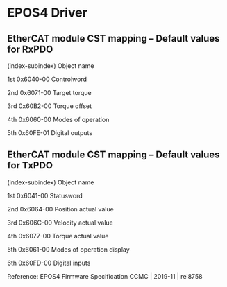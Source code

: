 # EPOS4 Driver

## EtherCAT module CST mapping – Default values for RxPDO

(index-subindex) Object name

1st 0x6040-00 Controlword

2nd 0x6071-00 Target torque

3rd 0x60B2-00 Torque offset

4th 0x6060-00 Modes of operation

5th 0x60FE-01 Digital outputs


## EtherCAT module CST mapping – Default values for TxPDO

(index-subindex) Object name

1st 0x6041-00 Statusword

2nd 0x6064-00 Position actual value

3rd 0x606C-00 Velocity actual value

4th 0x6077-00 Torque actual value

5th 0x6061-00 Modes of operation display

6th 0x60FD-00 Digital inputs


Reference:
EPOS4 Firmware Specification
CCMC | 2019-11 | rel8758

